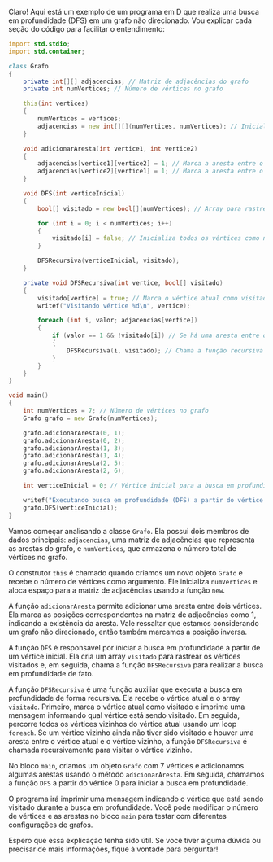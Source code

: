 Claro! Aqui está um exemplo de um programa em D que realiza uma busca em profundidade (DFS) em um grafo não direcionado. Vou explicar cada seção do código para facilitar o entendimento:

```d
import std.stdio;
import std.container;

class Grafo
{
    private int[][] adjacencias; // Matriz de adjacências do grafo
    private int numVertices; // Número de vértices no grafo

    this(int vertices)
    {
        numVertices = vertices;
        adjacencias = new int[][](numVertices, numVertices); // Inicializa a matriz de adjacências
    }

    void adicionarAresta(int vertice1, int vertice2)
    {
        adjacencias[vertice1][vertice2] = 1; // Marca a aresta entre o vértice1 e o vértice2 como existente
        adjacencias[vertice2][vertice1] = 1; // Marca a aresta entre o vértice2 e o vértice1 como existente (grafo não direcionado)
    }

    void DFS(int verticeInicial)
    {
        bool[] visitado = new bool[](numVertices); // Array para rastrear os vértices visitados durante a busca em profundidade

        for (int i = 0; i < numVertices; i++)
        {
            visitado[i] = false; // Inicializa todos os vértices como não visitados
        }

        DFSRecursiva(verticeInicial, visitado);
    }

    private void DFSRecursiva(int vertice, bool[] visitado)
    {
        visitado[vertice] = true; // Marca o vértice atual como visitado
        writef("Visitando vértice %d\n", vertice);

        foreach (int i, valor; adjacencias[vertice])
        {
            if (valor == 1 && !visitado[i]) // Se há uma aresta entre o vértice atual e o vértice vizinho, e o vértice vizinho ainda não foi visitado
            {
                DFSRecursiva(i, visitado); // Chama a função recursiva para visitar o vértice vizinho
            }
        }
    }
}

void main()
{
    int numVertices = 7; // Número de vértices no grafo
    Grafo grafo = new Grafo(numVertices);

    grafo.adicionarAresta(0, 1);
    grafo.adicionarAresta(0, 2);
    grafo.adicionarAresta(1, 3);
    grafo.adicionarAresta(1, 4);
    grafo.adicionarAresta(2, 5);
    grafo.adicionarAresta(2, 6);

    int verticeInicial = 0; // Vértice inicial para a busca em profundidade

    writef("Executando busca em profundidade (DFS) a partir do vértice %d...\n", verticeInicial);
    grafo.DFS(verticeInicial);
}
```

Vamos começar analisando a classe `Grafo`. Ela possui dois membros de dados principais: `adjacencias`, uma matriz de adjacências que representa as arestas do grafo, e `numVertices`, que armazena o número total de vértices no grafo.

O construtor `this` é chamado quando criamos um novo objeto `Grafo` e recebe o número de vértices como argumento. Ele inicializa `numVertices` e aloca espaço para a matriz de adjacências usando a função `new`.

A função `adicionarAresta` permite adicionar uma aresta entre dois vértices. Ela marca as posições correspondentes na matriz de adjacências como 1, indicando a existência da aresta. Vale ressaltar que estamos considerando um grafo não direcionado, então também marcamos a posição inversa.

A função `DFS` é responsável por iniciar a busca em profundidade a partir de um vértice inicial. Ela cria um array `visitado` para rastrear os vértices visitados e, em seguida, chama a função `DFSRecursiva` para realizar a busca em profundidade de fato.

A função `DFSRecursiva` é uma função auxiliar que executa a busca em profundidade de forma recursiva. Ela recebe o vértice atual e o array `visitado`. Primeiro, marca o vértice atual como visitado e imprime uma mensagem informando qual vértice está sendo visitado. Em seguida, percorre todos os vértices vizinhos do vértice atual usando um loop `foreach`. Se um vértice vizinho ainda não tiver sido visitado e houver uma aresta entre o vértice atual e o vértice vizinho, a função `DFSRecursiva` é chamada recursivamente para visitar o vértice vizinho.

No bloco `main`, criamos um objeto `Grafo` com 7 vértices e adicionamos algumas arestas usando o método `adicionarAresta`. Em seguida, chamamos a função `DFS` a partir do vértice 0 para iniciar a busca em profundidade.

O programa irá imprimir uma mensagem indicando o vértice que está sendo visitado durante a busca em profundidade. Você pode modificar o número de vértices e as arestas no bloco `main` para testar com diferentes configurações de grafos.

Espero que essa explicação tenha sido útil. Se você tiver alguma dúvida ou precisar de mais informações, fique à vontade para perguntar!